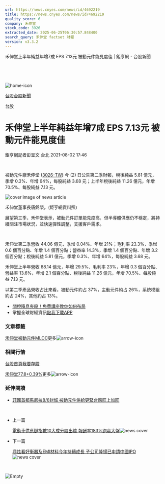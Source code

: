 ```yaml
---
url: https://news.cnyes.com/news/id/4692219
title: https://news.cnyes.com/news/id/4692219
quality_score: 6
company: 禾伸堂
stock_code: 3026
extracted_date: 2025-06-25T06:30:57.848400
search_query: 禾伸堂 factset 財報
version: v3.3.2
---
```


禾伸堂上半年純益年增7成 EPS 7.13元 被動元件能見度佳 | 鉅亨網 - 台股新聞

‌

‌

![home-icon](/assets/icons/breadCrumb/symbol-icon-home.svg)

[台股](/news/cat/tw_stock)[台股新聞](/news/cat/tw_stock_news)

台股

# 禾伸堂上半年純益年增7成 EPS 7.13元 被動元件能見度佳

鉅亨網記者彭昱文 台北 2021-08-02 17:46

‌

被動元件廠禾伸堂 ([3026-TW](https://www.cnyes.com/twstock/3026)) 今 (2) 日公告第二季財報，稅後純益 5.81 億元，季增 0.3%、年增 64%，每股純益 3.68 元；上半年稅後純益 11.26 億元，年增 70.5%、每股純益 7.13 元。

![cover image of news article](/_next/image?url=https%3A%2F%2Fcimg.cnyes.cool%2Fprod%2Fnews%2F4692219%2Fl%2Fd794bb49958b8900e9f17949bcd6c437.jpg&w=3840&q=75)

禾伸堂董事長唐錦榮。(鉅亨網資料照)

展望第三季，禾伸堂表示，被動元件訂單能見度高，但半導體供應仍不穩定，將持續關注市場狀況，並快速彈性調整，支援客戶需求。

‌

禾伸堂第二季營收 44.06 億元，季增 0.04%、年增 21%；毛利率 23.3%，季增 0.6 個百分點、年增 1.4 個百分點；營益率 14.3%，季增 1.4 個百分點、年增 3.2 個百分點；稅後純益 5.81 億元，季增 0.3%、年增 64%，每股純益 3.68 元。

禾伸堂上半年營收 88.14 億元，年增 29.5%、毛利率 23%，年增 0.3 個百分點、營益率 13.6%，年增 2.1 個百分點、稅後純益 11.26 億元，年增 70.5%、每股純益 7.13 元。

以第二季產品營收占比來看，被動元件約占 37%，主動元件約占 26%，系統模組約占 24%，其他約占 13%。

* [關稅降息夾殺！免費講座教你如何布局](https://www.rsc.com.tw/Cnyes_RSC/SeminarBooking2025InvestmentOutlook.aspx?utm_source=anue&utm_medium=usstocks_end)
* 掌握全球財經資訊[點我下載APP](http://www.cnyes.com/app/?utm_source=mweb&utm_medium=HamMenuBanner&utm_campaign=fixed&utm_content=entr)

### 文章標籤

[禾伸堂](https://news.cnyes.com/tag/禾伸堂 "禾伸堂")[被動元件](https://news.cnyes.com/tag/被動元件 "被動元件")[MLCC](https://news.cnyes.com/tag/MLCC "MLCC")更多![arrow-icon](/assets/icons/arrows/arrow-down.svg)

### 相關行情

[台股首頁](https://www.cnyes.com/twstock)[我要存股](https://supr.link/8OHaU)

[禾伸堂77.8+0.39%](https://www.cnyes.com/twstock/3026)更多![arrow-icon](/assets/icons/arrows/arrow-down.svg)

### 延伸閱讀

* [菲國首都馬尼拉8/6封城 被動元件供給更緊台廠旺上加旺](/news/id/4691701)

‌

* 上一篇

  [電動車供應鏈指數10大成分股出爐 報酬率183%跑贏大盤](/news/id/4692344)![news cover](https://cimg.cnyes.cool/prod/news/4692344/m/4508950da82157dbbe8ae317e5fea25a.jpg)
* 下一篇

  [鼎炫看好衡器及EMI材料今年持續成長 子公司隆揚已申請中國IPO](/news/id/4691995)![news cover](https://cimg.cnyes.cool/prod/news/4691995/m/f7d998ef4213756bc9175ce7dcb14f1f.jpg)

‌

![Empty](/assets/icons/skeleton/empty-image.svg)

‌